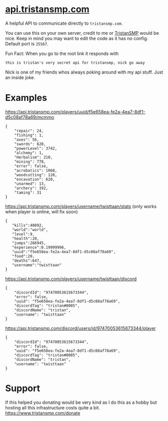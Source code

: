 # [api.tristansmp.com](https://api.tristansmp.com)

A helpful API to communicate directly to `tristansmp.com`.

You can use this on your own server, credit to me or [TristanSMP](https://tristansmp.com) would be nice. Keep in mind you may want to edit the code as it has no config. Default port is `25567`.

Fun Fact: When you go to the root link it responds with
```
this is tristan's very secret api for tristansmp, nick go away
```
Nick is one of my friends whos always poking around with my api stuff. Just an inside joke.

# Examples

https://api.tristansmp.com/players/uuid/f5e658ea-fe2a-4ea7-8df1-d5c08af78a69/mcmmo

```
{
	"repair": 24,
	"fishing": 1,
	"axes": 56,
	"swords": 620,
	"powerLevel": 3742,
	"alchemy": 1,
	"Herbalism": 210,
	"mining": 778,
	"error": false,
	"acrobatics": 1068,
	"woodcutting": 128,
	"excavation": 620,
	"unarmed": 13,
	"archery": 192,
	"taming": 31
}
```

https://api.tristansmp.com/players/username/twisttaan/stats (only works when player is online, will fix soon)

```
{
   "kills":40892,
   "world":"world",
   "level":9,
   "health":20,
   "jumps":266945,
   "experience":0.19999996,
   "uuid":"f5e658ea-fe2a-4ea7-8df1-d5c08af78a69",
   "food":20,
   "deaths":647,
   "username":"twisttaan"
}
```

https://api.tristansmp.com/players/username/twisttaan/discord

```
{
	"discordId": "97470053615673344",
	"error": false,
	"uuid": "f5e658ea-fe2a-4ea7-8df1-d5c08af78a69",
	"discordTag": "tristan#0005",
	"discordName": "tristan",
	"username": "twisttaan"
}
```

https://api.tristansmp.com/discord/users/id/97470053615673344/player

```
{
	"discordId": "97470053615673344",
	"error": false,
	"uuid": "f5e658ea-fe2a-4ea7-8df1-d5c08af78a69",
	"discordTag": "tristan#0005",
	"discordName": "tristan",
	"username": "twisttaan"
}
```

# Support

If this helped you donating would be very kind as I do this as a hobby but hosting all this infrastructure costs quite a bit.
https://www.tristansmp.com/donate
